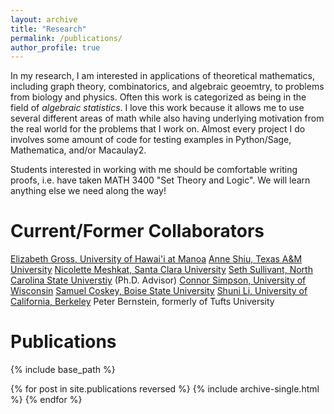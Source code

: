 ```yaml
---
layout: archive
title: "Research"
permalink: /publications/
author_profile: true
---
```


In my research, I am interested in applications of theoretical mathematics, including graph theory, combinatorics, and algebraic geoemtry, to problems from biology and physics.  Often this work is categorized as being in the field of <i>algebraic statistics</i>.  I love this work because it allows me to use several different areas of math while also having underlying motivation from the real world for the problems that I work on.  Almost every project I do involves some amount of code for testing examples in Python/Sage, Mathematica, and/or Macaulay2.

Students interested in working with me should be comfortable writing proofs, i.e. have taken MATH 3400 "Set Theory and Logic".  We will learn anything else we need along the way!

# Current/Former Collaborators

[Elizabeth Gross, University of Hawai'i at Manoa](https://math.hawaii.edu/wordpress/people/egross/)
[Anne Shiu, Texas A&M University](https://www.math.tamu.edu/~annejls/)
[Nicolette Meshkat, Santa Clara University](https://www.scu.edu/cas/mathcs/faculty-and-staff/nicolette-meshkat/)
[Seth Sullivant, North Carolina State Universtiy](https://sethsullivant.wordpress.ncsu.edu/) (Ph.D. Advisor)
[Connor Simpson, University of Wisconsin](https://people.math.wisc.edu/~csimpson6/)
[Samuel Coskey, Boise State University](https://scoskey.org/)
[Shuni Li, University of California, Berkeley](https://shunili.github.io/)
Peter Bernstein, formerly of Tufts University


# Publications

{% include base_path %}

{% for post in site.publications reversed %}
  {% include archive-single.html %}
{% endfor %}

